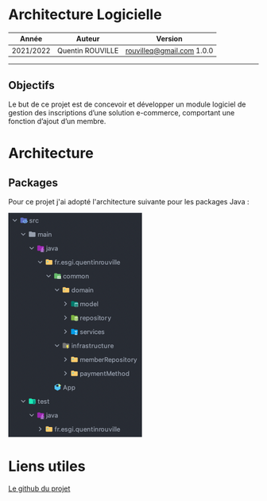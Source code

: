 # Architecture Logicielle
| Année     | Auteur           | Version                   |
| --------- | ---------------- | ------------------------- |
| 2021/2022 | Quentin ROUVILLE | rouvilleq@gmail.com 1.0.0 |
***


## Objectifs
Le but de ce projet est de concevoir et développer un module logiciel de gestion des inscriptions d’une solution e-commerce, comportant une fonction d’ajout d’un membre.

# Architecture

## Packages

Pour ce projet j'ai adopté l'architecture suivante pour les packages Java :

![arborescence](doc_files/arborescence.png "arborescence")
# Liens utiles

[Le github du projet](https://github.com/QuentinROUVILLE/AL-CC1)